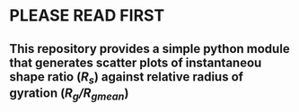 # PLEASE READ FIRST

## This repository provides a simple python module that generates scatter plots of instantaneou shape ratio (_R<sub>s</sub>_) against relative radius of gyration (_R<sub>g</sub>/R<sub>g</sub><sub>mean</sub>_)

